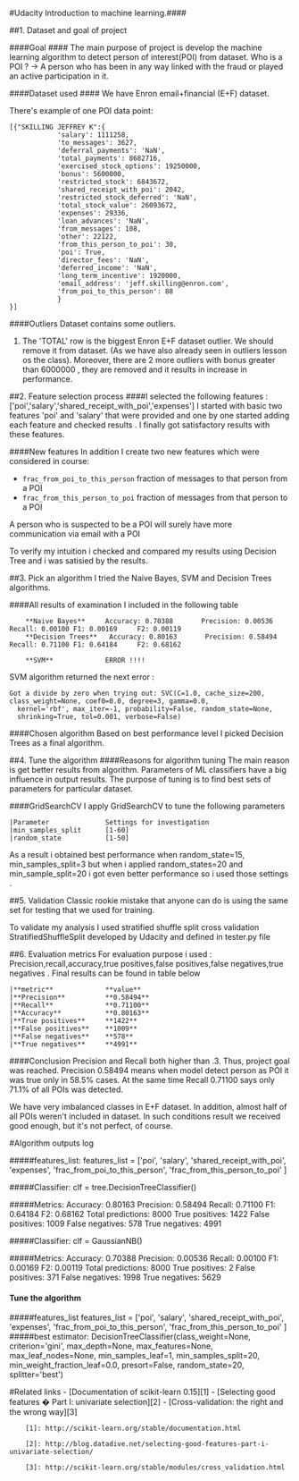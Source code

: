 #Udacity Introduction to machine learning.####

##1. Dataset and goal of project

####Goal ####
The main purpose of project is develop the machine learning algorithm to detect person of interest(POI) from dataset.
Who is a POI ?
-> A person who has been in any way linked with the fraud or played an active participation in it.

####Dataset used ####
We have Enron email+financial (E+F) dataset. 

There's example of one POI data point: 

	[{"SKILLING JEFFREY K":{
				'salary': 1111258, 
				'to_messages': 3627, 
				'deferral_payments': 'NaN', 
				'total_payments': 8682716, 
				'exercised_stock_options': 19250000, 
				'bonus': 5600000, 
				'restricted_stock': 6843672, 
				'shared_receipt_with_poi': 2042, 
				'restricted_stock_deferred': 'NaN', 
				'total_stock_value': 26093672, 
				'expenses': 29336, 
				'loan_advances': 'NaN', 
				'from_messages': 108, 
				'other': 22122, 
				'from_this_person_to_poi': 30, 
				'poi': True, 
				'director_fees': 'NaN', 
				'deferred_income': 'NaN', 
				'long_term_incentive': 1920000, 
				'email_address': 'jeff.skilling@enron.com', 
				'from_poi_to_this_person': 88
				}
	}]

####Outliers
Dataset contains some outliers. 

1) The 'TOTAL' row is the biggest Enron E+F dataset outlier. We should remove it from dataset.
	(As we have also already seen in outliers lesson os the class).
Moreover, there are  2 more outliers with bonus greater than 6000000 , they are removed and it results in increase in performance.

##2. Feature selection process
####I selected the following features : ['poi','salary','shared_receipt_with_poi','expenses']
I started with basic two features 'poi' and 'salary' that were provided and one by one started adding each feature
and checked results . I finally got satisfactory results with these features.

####New features
In addition I create two new features which were considered in course:
* `frac_from_poi_to_this_person` fraction of messages to that person from a POI
* `frac_from_this_person_to_poi` fraction of messages from that person to a POI

A person who is suspected to be a POI will surely have more communication via email with a POI
 
To verify my intuition i checked and compared my results using Decision Tree and i was satisied by the results.

##3. Pick an algorithm
I tried the Naive Bayes, SVM and Decision Trees algorithms. 

####All results of examination I included in the following table


		**Naive Bayes**		Accuracy: 0.70388       Precision: 0.00536      Recall: 0.00100 F1: 0.00169     F2: 0.00119
		**Decision Trees**	 Accuracy: 0.80163       Precision: 0.58494      Recall: 0.71100 F1: 0.64184     F2: 0.68162

		**SVM**				ERROR !!!!

SVM algorithm returned the next error :
```
Got a divide by zero when trying out: SVC(C=1.0, cache_size=200, class_weight=None, coef0=0.0, degree=3, gamma=0.0,
  kernel='rbf', max_iter=-1, probability=False, random_state=None,
  shrinking=True, tol=0.001, verbose=False)
```

####Chosen algorithm
Based on best performance level I picked Decision Trees as a final algorithm.

##4. Tune the algorithm
####Reasons for algorithm tuning
The main reason is get better results from algorithm. Parameters of ML classifiers have a big influence in output results. 
The purpose of tuning is to find best sets of parameters for particular dataset.

####GridSearchCV
I apply GridSearchCV to tune the following parameters

	|Parameter          	Settings for investigation
	|min_samples_split	 	[1-60]                    
	|random_state	     	[1-50]                    


As a result i obtained best performance when random_state=15, min_samples_split=3
but when i applied random_states=20 and min_sample_split=20 i got even better performance so i used those settings . 

##5. Validation
Classic rookie mistake that anyone can do is using the same set for testing that we used for training.

To validate my analysis I used stratified shuffle split cross validation StratifiedShuffleSplit developed by Udacity and defined in tester.py file

##6. Evaluation metrics
For evaluation purpose i used : Precision,recall,accuracy,true positives,false positives,false negatives,true negatives .
Final results can be found in table below

	|**metric**				**value**
	|**Precision**			**0.58494**
	|**Recall**				**0.71100**
	|**Accuracy** 			**0.80163**
	|**True positives** 	**1422**
	|**False positives**	**1009**
	|**False negatives**	**578**
	|**True negatives**		**4991**

	
####Conclusion
Precision and Recall  both higher than .3. Thus, project goal was reached.
Precision 0.58494 means when model detect person as POI it was true only in 58.5% cases. 
At the same time Recall 0.71100 says only 71.1% of all POIs was detected.

We have very imbalanced classes in E+F dataset. In addition, almost half of all POIs weren't included in dataset. 
In such conditions result we received good enough, but it's not perfect, of course.

#Algorithm outputs log

#####features_list: 
	features_list = ['poi',
                 	'salary',
                 	'shared_receipt_with_poi',
                 	'expenses',
                 	'frac_from_poi_to_this_person',
                 	'frac_from_this_person_to_poi'
                 ]
				 
#####Classifier:
	clf = tree.DecisionTreeClassifier()

#####Metrics:
	 Accuracy: 0.80163       Precision: 0.58494      Recall: 0.71100 F1: 0.64184     F2: 0.68162
     Total predictions: 8000 True positives: 1422    False positives: 1009   False negatives:  578 
     True negatives: 4991

#####Classifier:
	clf = GaussianNB()

#####Metrics:
	  Accuracy: 0.70388       Precision: 0.00536      Recall: 0.00100 F1: 0.00169     F2: 0.00119
      Total predictions: 8000 True positives:    2    False positives:  371   False negatives: 1998   True negatives: 5629

#### Tune the algorithm
#####features_list
	features_list = ['poi',
                 	'salary',
                 	'shared_receipt_with_poi',
                 	'expenses',
                 	'frac_from_poi_to_this_person',
                 	'frac_from_this_person_to_poi'
                 ]
#####best estimator:
	DecisionTreeClassifier(class_weight=None, criterion='gini', max_depth=None,
            max_features=None, max_leaf_nodes=None, min_samples_leaf=1,
            min_samples_split=20, min_weight_fraction_leaf=0.0,
            presort=False, random_state=20, splitter='best')


#Related links
	- [Documentation of scikit-learn 0.15][1]
	- [Selecting good features � Part I: univariate selection][2]
	- [Cross-validation: the right and the wrong way][3]


		[1]: http://scikit-learn.org/stable/documentation.html
	
		[2]: http://blog.datadive.net/selecting-good-features-part-i-univariate-selection/
	
		[3]: http://scikit-learn.org/stable/modules/cross_validation.html 
